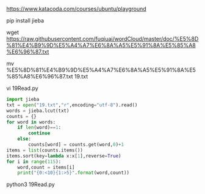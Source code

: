 https://www.katacoda.com/courses/ubuntu/playground

pip install jieba

wget https://raw.githubusercontent.com/fuqiuai/wordCloud/master/doc/%E5%8D%81%E4%B9%9D%E5%A4%A7%E6%8A%A5%E5%91%8A%E5%85%A8%E6%96%87.txt

mv %E5%8D%81%E4%B9%9D%E5%A4%A7%E6%8A%A5%E5%91%8A%E5%85%A8%E6%96%87.txt 19.txt

vi 19Read.py

```python
import jieba
txt = open("19.txt","r",encoding="utf-8").read()
words = jieba.lcut(txt)
counts = {}
for word in words:
    if len(word)==1:
        continue
    else:
        counts[word] = counts.get(word,0)+1
items = list(counts.items())
items.sort(key=lambda x:x[1],reverse=True)
for i in range(115):
    word,count = items[i]
    print("{0:<10}{1:>5}".format(word,count))
```

python3 19Read.py
